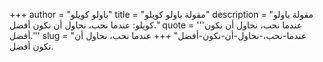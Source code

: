 +++
author = "باولو كويلو"
title = "مقولة باولو كويلو"
description = "مقولة باولو كويلو: عندما نحب، نحاول أن نكون أفضل."
quote = '''عندما نحب، نحاول أن نكون أفضل.'''
slug = "عندما-نحب،-نحاول-أن-نكون-أفضل"
+++
عندما نحب، نحاول أن نكون أفضل.
